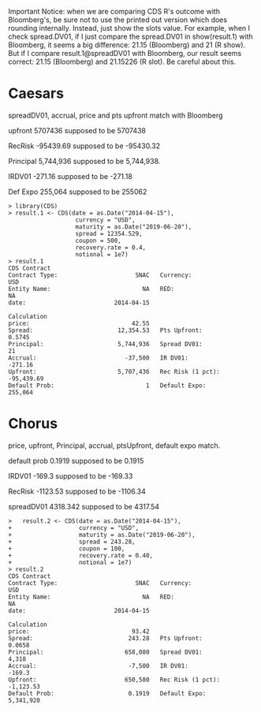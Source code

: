 Important Notice: 
when we are comparing CDS R's outcome with Bloomberg's, be sure not to use the printed out version which does rounding internally. Instead, just show the slots value. For example, when I check spread.DV01, if I just compare the spread.DV01 in show(result.1) with Bloomberg, it seems a big difference: 21.15 (Bloomberg) and 21 (R show). But if I compare result.1@spreadDV01 with Bloomberg, our result seems correct: 21.15 (Bloomberg) and 21.15226 (R slot). Be careful about this.


Caesars
========================================================
spreadDV01, accrual, price and pts upfront match with Bloomberg

upfront 5707436 supposed to be 5707438

RecRisk -95439.69 supposed to be -95430.32

Principal 5,744,936 supposed to be 5,744,938.

IRDV01 -271.16 supposed to be -271.18

Def Expo 255,064 supposed to be 255062

```{r}
> library(CDS)
> result.1 <- CDS(date = as.Date("2014-04-15"),
                   currency = "USD",
                   maturity = as.Date("2019-06-20"),                    
                   spread = 12354.529,
                   coupon = 500,
                   recovery.rate = 0.4,
                   notional = 1e7)
> result.1
CDS Contract 
Contract Type:                      SNAC   Currency:                         USD
Entity Name:                          NA   RED:                               NA
date:                         2014-04-15

Calculation 
price:                             42.55
Spread:                        12,354.53   Pts Upfront:                   0.5745
Principal:                     5,744,936   Spread DV01:                       21
Accrual:                         -37,500   IR DV01:                      -271.16
Upfront:                       5,707,436   Rec Risk (1 pct):          -95,439.69
Default Prob:                          1   Default Expo:                 255,064
```

Chorus
========================================================
price, upfront, Principal, accrual, ptsUpfront, default expo match.

default prob 0.1919 supposed to be 0.1915

IRDV01 -169.3 supposed to be -169.33

RecRisk -1123.53 supposed to be -1106.34

spreadDV01 4318.342 supposed to be 4317.54


```{r}
>   result.2 <- CDS(date = as.Date("2014-04-15"),
+                   currency = "USD",                    
+                   maturity = as.Date("2019-06-20"),                    
+                   spread = 243.28,
+                   coupon = 100,
+                   recovery.rate = 0.40,
+                   notional = 1e7)
> result.2
CDS Contract 
Contract Type:                      SNAC   Currency:                         USD
Entity Name:                          NA   RED:                               NA
date:                         2014-04-15

Calculation 
price:                             93.42
Spread:                           243.28   Pts Upfront:                   0.0658
Principal:                       658,080   Spread DV01:                    4,318
Accrual:                          -7,500   IR DV01:                       -169.3
Upfront:                         650,580   Rec Risk (1 pct):           -1,123.53
Default Prob:                     0.1919   Default Expo:               5,341,920
```
